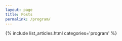 ```yaml
---
layout: page
title: Posts
permalink: /program/
---
```

{% include list_articles.html categories='program' %}

